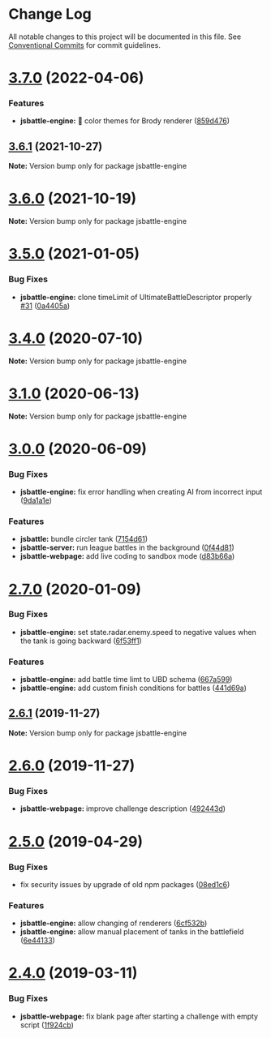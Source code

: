 # Change Log

All notable changes to this project will be documented in this file.
See [Conventional Commits](https://conventionalcommits.org) for commit guidelines.

# [3.7.0](https://github.com/jamro/jsbattle/compare/v3.6.1...v3.7.0) (2022-04-06)


### Features

* **jsbattle-engine:** 🎸 color themes for Brody renderer ([859d476](https://github.com/jamro/jsbattle/commit/859d47661c732796e8f67bb06e6487eba645e95c))





## [3.6.1](https://github.com/jamro/jsbattle/compare/v3.6.0...v3.6.1) (2021-10-27)

**Note:** Version bump only for package jsbattle-engine





# [3.6.0](https://github.com/jamro/jsbattle/compare/v3.5.0...v3.6.0) (2021-10-19)

**Note:** Version bump only for package jsbattle-engine





# [3.5.0](https://github.com/jamro/jsbattle/compare/v3.4.1...v3.5.0) (2021-01-05)


### Bug Fixes

* **jsbattle-engine:** clone timeLimit of UltimateBattleDescriptor properly [#31](https://github.com/jamro/jsbattle/issues/31) ([0a4405a](https://github.com/jamro/jsbattle/commit/0a4405abc90526a009d9dcf70857d1f6cd90cbe5))





# [3.4.0](https://github.com/jamro/jsbattle/compare/v3.3.0...v3.4.0) (2020-07-10)

**Note:** Version bump only for package jsbattle-engine





# [3.1.0](https://github.com/jamro/jsbattle/compare/v3.0.0...v3.1.0) (2020-06-13)

**Note:** Version bump only for package jsbattle-engine





# [3.0.0](https://github.com/jamro/jsbattle/compare/v2.7.1...v3.0.0) (2020-06-09)


### Bug Fixes

* **jsbattle-engine:** fix error handling when creating AI from incorrect input ([9da1a1e](https://github.com/jamro/jsbattle/commit/9da1a1e02f5f706685538eee6c9602f3e937af2b))


### Features

* **jsbattle:** bundle circler tank ([7154d61](https://github.com/jamro/jsbattle/commit/7154d61e657d29002b60fa9758b44cc3c8050011))
* **jsbattle-server:** run league battles in the background ([0f44d81](https://github.com/jamro/jsbattle/commit/0f44d81e2e984b93ec7141b2a6048815a5df0fdc))
* **jsbattle-webpage:** add live coding to sandbox mode ([d83b66a](https://github.com/jamro/jsbattle/commit/d83b66a8dfdc6854e460fe77d5373dd323851847))





# [2.7.0](https://github.com/jamro/jsbattle/compare/v2.6.1...v2.7.0) (2020-01-09)


### Bug Fixes

* **jsbattle-engine:** set state.radar.enemy.speed to negative values when the tank is going backward ([6f53ff1](https://github.com/jamro/jsbattle/commit/6f53ff166aff7bf05bf1e7289ec72f23af8abb0b))


### Features

* **jsbattle-engine:** add battle time limt to UBD schema ([667a599](https://github.com/jamro/jsbattle/commit/667a599278acb06a7863f740885d583736ecbbc2))
* **jsbattle-engine:** add custom finish conditions for battles ([441d69a](https://github.com/jamro/jsbattle/commit/441d69a4a0b2490bb719ad2396b74d6ade4bb6ec))





## [2.6.1](https://github.com/jamro/jsbattle/compare/v2.6.0...v2.6.1) (2019-11-27)

**Note:** Version bump only for package jsbattle-engine





# [2.6.0](https://github.com/jamro/jsbattle/compare/v2.5.0...v2.6.0) (2019-11-27)


### Bug Fixes

* **jsbattle-webpage:** improve challenge description ([492443d](https://github.com/jamro/jsbattle/commit/492443dfb7204a35b87417c9e571829a2516d2d4))





# [2.5.0](https://github.com/jamro/jsbattle/compare/v2.4.0...v2.5.0) (2019-04-29)


### Bug Fixes

* fix security issues by upgrade of old npm packages ([08ed1c6](https://github.com/jamro/jsbattle/commit/08ed1c6))


### Features

* **jsbattle-engine:** allow changing of renderers ([6cf532b](https://github.com/jamro/jsbattle/commit/6cf532b))
* **jsbattle-engine:** allow manual placement of tanks in the battlefield ([6e44133](https://github.com/jamro/jsbattle/commit/6e44133))





# [2.4.0](https://github.com/jamro/jsbattle/compare/v2.2.1...v2.4.0) (2019-03-11)


### Bug Fixes

* **jsbattle-webpage:** fix blank page after starting a challenge with empty script ([1f924cb](https://github.com/jamro/jsbattle/commit/1f924cb))
